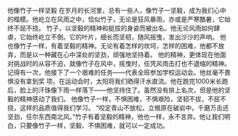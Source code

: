 他像竹子一样坚毅
在岁月的长河里，总有一些人，像竹子一坚毅，成为我们心中的楷模。他屹立在风雨之中，恰似竹子，无论是狂风暴雨，亦或是严寒酷暑，它始终不屈不挠。
竹子，以坚毅的精神和挺拔的身姿而被出名。他无论风雨如何肆虐，它始终屹立不倒。它的叶片，细长而坚韧，随风摇曳，发出沙沙的声响。
他也像竹子一样，有着坚毅的精神。无论有着怎样的坎坷，怎样的困难，他都不放弃，而是以一种藏在心中深处的坚劲，顽强地坚持着。
他的精神，更体现在他面对挑战时的从容不迫，就像竹子在风中，摇曳时，任凭风雨击打也不退缩的精神。
记得有一次，他接下了一个艰难的任务——代表全班参加学校运动会。他丝毫不畏惧没有拿到奖 项。在运动会时，太阳将我们晒得汗水直流。他在跑完1000米长跑后，脸上的汗珠像下雨一样落下——他坚持住了。虽然没有排上名次，但是他的坚毅的精神感动了我们。
他像竹子一样，不惧困难，不惧艰险，坚韧不拔，不屈不挠，这样的品质值得我们学习。
“咬定青山不放松，立根原在破岩中。千磨万击还坚劲，任尔东西南北风。”竹子有着坚毅的精神，他也一样，永不言弃。他让我们明白，只要像竹子一样，坚毅、不惧困难，就可以一定成功。